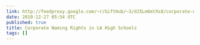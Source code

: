 ```yaml
---
link: http://feedproxy.google.com/~r/GiftHub/~3/dJ5Lm6mtXs8/corporate-naming-rights-in-la-high-schools.html
date: 2010-12-27 05:54 UTC
published: true
title: Corporate Naming Rights in LA High Schools
tags: []
---
```



